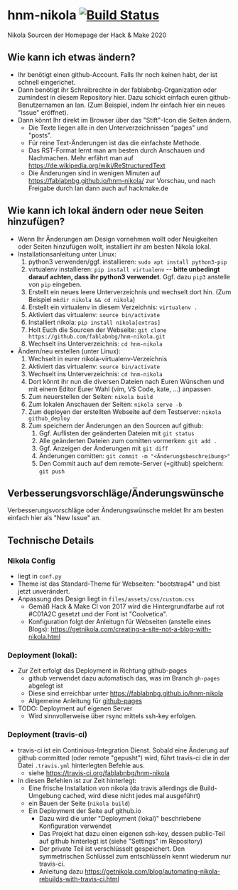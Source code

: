 # hnm-nikola [![Build Status](https://travis-ci.org/fablabnbg/hnm-nikola.svg?branch=master)](https://travis-ci.org/fablabnbg/hnm-nikola)
Nikola Sourcen der Homepage der Hack &amp; Make 2020


## Wie kann ich etwas ändern?

* Ihr benötigt einen github-Account. Falls Ihr noch keinen habt, der ist schnell eingerichet.
* Dann benötigt ihr Schreibrechte in der fablabnbg-Organization oder zumindest in diesem Repository hier.
Dazu schickt einfach euren github-Benutzernamen an Ian. (Zum Beispiel, indem Ihr einfach hier ein neues "Issue" eröffnet).
* Dann könnt Ihr direkt im Browser über das "Stift"-Icon die Seiten ändern.
  * Die Texte liegen alle in den Unterverzeichnissen "pages" und "posts".
  * Für reine Text-Änderungen ist das die einfachste Methode.
  * Das RST-Format lernt man am besten durch Anschauen und Nachmachen. Mehr erfährt man auf https://de.wikipedia.org/wiki/ReStructuredText
  * Die Änderungen sind in wenigen Minuten auf https://fablabnbg.github.io/hnm-nikola/ zur Vorschau, und nach Freigabe durch Ian dann auch auf hackmake.de


## Wie kann ich lokal ändern oder neue Seiten hinzufügen?

* Wenn Ihr Änderungen am Design vornehmen wollt oder Neuigkeiten oder Seiten hinzufügen wollt, installiert ihr am besten Nikola lokal.
* Installationsanleitung unter Linux:
  1. python3 verwenden/ggf. installieren: `sudo apt install python3-pip`
  1. virtualenv installieren: `pip install virtualenv` -- **bitte unbedingt darauf achten, dass ihr python3 verwendet**. Ggf. dazu `pip3` anstelle von `pip` eingeben. 
  1. Erstellt ein neues leere Unterverzeichnis und wechselt dort hin. (Zum Beispiel `mkdir nikola && cd nikola`)
  1. Erstellt ein virtualenv in diesem Verzeichnis: `virtualenv .`
  1. Aktiviert das virtualenv: `source bin/activate`
  1. Installiert nikola: `pip install nikola[extras]`
  1. Holt Euch die Sourcen der Webseite: `git clone https://github.com/fablabnbg/hnm-nikola.git`
  1. Wechselt ins Unterverzeichnis: `cd hnm-nikola`
* Ändern/neu erstellen (unter Linux):
  1. Wechselt in eurer nikola-virtualenv-Verzeichnis
  1. Aktiviert das virtualenv: `source bin/activate`
  1. Wechselt ins Unterverzeichnis: `cd hnm-nikola`
  1. Dort könnt ihr nun die diversen Dateien nach Euren Wünschen und mit einem Editor Eurer Wahl (vim, VS Code, kate, ...) anpassen
  1. Zum neuerstellen der Seiten: `nikola build`
  1. Zum lokalen Anschauen der Seiten: `nikola serve -b`
  1. Zum deployen der erstellten Webseite auf dem Testserver: `nikola github_deploy`
  1. Zum speichern der Änderungen an den Sourcen auf github:
     1. Ggf. Auflisten der geänderten Dateien mit `git status`
     1. Alle geänderten Dateien zum comitten vormerken: `git add .`
     1. Ggf. Anzeigen der Änderungen mit `git diff`
     1. Änderungen comitten: `git commit -m "<Änderungsbeschreibung>"`
     1. Den Commit auch auf dem remote-Server (=github) speichern: `git push`


## Verbesserungsvorschläge/Änderungswünsche

Verbesserungsvorschläge oder Änderungswünsche meldet Ihr am besten einfach hier als "New Issue" an.

## Technische Details

### Nikola Config

* liegt in `conf.py`
* Theme ist das Standard-Theme für Webseiten: "bootstrap4" und bist jetzt unverändert.
* Anpassung des Design liegt in `files/assets/css/custom.css`
  * Gemäß Hack & Make CI von 2017 wird die Hintergrundfarbe auf rot #C01A2C gesetzt und der Font ist "Coolvetica".
  * Konfiguration folgt der Anleitugn für Webseiten (anstelle eines Blogs): https://getnikola.com/creating-a-site-not-a-blog-with-nikola.html

### Deployment (lokal):

* Zur Zeit erfolgt das Deployment in Richtung github-pages
  * github verwendet dazu automatisch das, was im Branch `gh-pages` abgelegt ist
  * Diese sind erreichbar unter https://fablabnbg.github.io/hnm-nikola
  * Allgemeine Anleitung für [github-pages](https://help.github.com/en/github/working-with-github-pages/about-github-pages)
* TODO: Deployment auf eigenen Server
  * Wird sinnvollerweise über rsync mittels ssh-key erfolgen.

### Deployment (travis-ci)

* travis-ci ist ein Continious-Integration Dienst. Sobald eine Änderung auf github committed (oder remote "gepusht") wird, führt travis-ci die in der Datei `.travis.yml` hinterlegten Befehle aus.
  * siehe https://travis-ci.org/fablabnbg/hnm-nikola
* In diesen Befehlen ist zur Zeit hinterlegt:
  * Eine frische Installation von nikola (da travis allerdings die Build-Umgebung cached, wird diese nicht jedes mal ausgeführt)
  * ein Bauen der Seite (`nikola build`)
  * Ein Deployment der Seite auf github.io 
    * Dazu wird die unter "Deployment (lokal)" beschriebene Konfiguration verwendet
    * Das Projekt hat dazu einen eigenen ssh-key, dessen public-Teil auf github hinterlegt ist (siehe "Settings" im Repository)
    * Der private Teil ist verschlüsselt gespeichert. Den symmetrischen Schlüssel zum entschlüsseln kennt wiederum nur travis-ci.
    * Anleitung dazu https://getnikola.com/blog/automating-nikola-rebuilds-with-travis-ci.html
